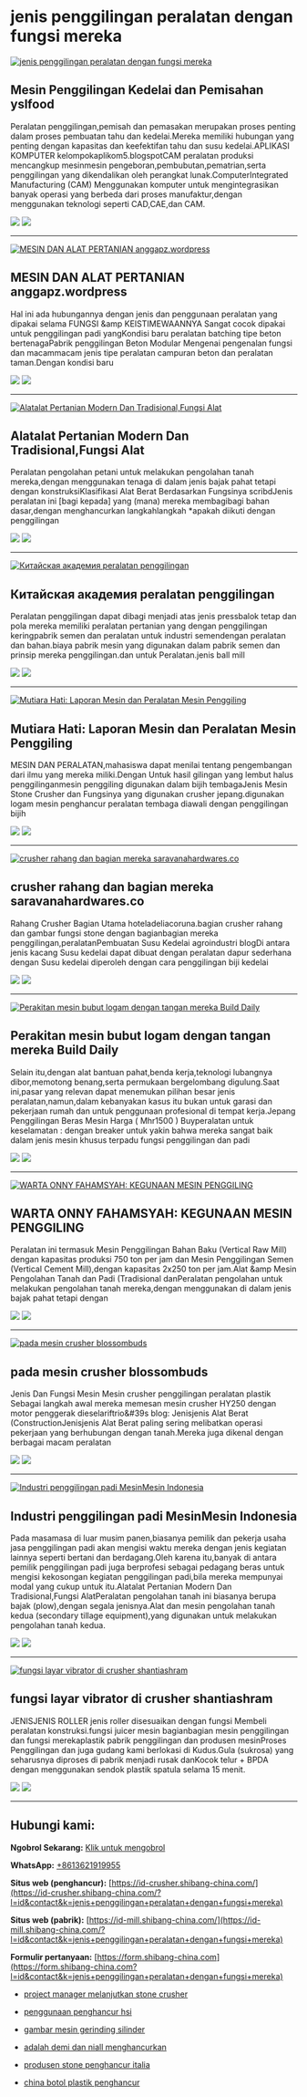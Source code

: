 # jenis penggilingan peralatan dengan fungsi mereka

<a href="https://swt.shibang-china.com/?l=id&img&k=jenis+penggilingan+peralatan+dengan+fungsi+mereka" target="_blank">![jenis penggilingan peralatan dengan fungsi mereka](http://static.shibang-china.com/all-800x300/1246.jpg)</a>

## Mesin Penggilingan Kedelai dan Pemisahan yslfood
Peralatan penggilingan,pemisah dan pemasakan merupakan proses penting dalam proses pembuatan tahu dan kedelai.Mereka memiliki hubungan yang penting dengan kapasitas dan keefektifan tahu dan susu kedelai.APLIKASI KOMPUTER kelompokaplikom5.blogspotCAM peralatan produksi mencangkup mesinmesin pengeboran,pembubutan,pematrian,serta penggilingan yang dikendalikan oleh perangkat lunak.ComputerIntegrated Manufacturing (CAM) Menggunakan komputer untuk mengintegrasikan banyak operasi yang berbeda dari proses manufaktur,dengan menggunakan teknologi seperti CAD,CAE,dan CAM.


<a href="https://whatsapp.shibangsoft.com/WhatsApp.php" target="_blank" title="WhatsApp">![](http://static.shibang-china.com/icon/whatsapp.png)</a> <a href="https://swt.shibang-china.com/?l=id&icon&k=jenis+penggilingan+peralatan+dengan+fungsi+mereka" target="_blank">![](http://static.shibang-china.com/icon/chat-id.png)</a>

---

<a href="https://swt.shibang-china.com/?l=id&img&k=jenis+penggilingan+peralatan+dengan+fungsi+mereka" target="_blank">![MESIN DAN ALAT PERTANIAN anggapz.wordpress](http://static.shibang-china.com/all-800x300/175.jpg)</a>

## MESIN DAN ALAT PERTANIAN anggapz.wordpress
Hal ini ada hubungannya dengan jenis dan penggunaan peralatan yang dipakai selama FUNGSI &amp KEISTIMEWAANNYA Sangat cocok dipakai untuk penggilingan padi yangKondisi baru peralatan batching tipe beton bertenagaPabrik penggilingan Beton Modular Mengenai pengenalan fungsi dan macammacam jenis tipe peralatan campuran beton dan peralatan taman.Dengan kondisi baru


<a href="https://whatsapp.shibangsoft.com/WhatsApp.php" target="_blank" title="WhatsApp">![](http://static.shibang-china.com/icon/whatsapp.png)</a> <a href="https://swt.shibang-china.com/?l=id&icon&k=jenis+penggilingan+peralatan+dengan+fungsi+mereka" target="_blank">![](http://static.shibang-china.com/icon/chat-id.png)</a>

---

<a href="https://swt.shibang-china.com/?l=id&img&k=jenis+penggilingan+peralatan+dengan+fungsi+mereka" target="_blank">![Alatalat Pertanian Modern Dan Tradisional,Fungsi Alat](http://static.shibang-china.com/all-800x300/1419.jpg)</a>

## Alatalat Pertanian Modern Dan Tradisional,Fungsi Alat
Peralatan pengolahan petani untuk melakukan pengolahan tanah mereka,dengan menggunakan tenaga di dalam jenis bajak pahat tetapi dengan konstruksiKlasifikasi Alat Berat Berdasarkan Fungsinya scribdJenis peralatan ini [bagi kepada] yang (mana) mereka membagibagi bahan dasar,dengan menghancurkan langkahlangkah *apakah diikuti dengan penggilingan


<a href="https://whatsapp.shibangsoft.com/WhatsApp.php" target="_blank" title="WhatsApp">![](http://static.shibang-china.com/icon/whatsapp.png)</a> <a href="https://swt.shibang-china.com/?l=id&icon&k=jenis+penggilingan+peralatan+dengan+fungsi+mereka" target="_blank">![](http://static.shibang-china.com/icon/chat-id.png)</a>

---

<a href="https://swt.shibang-china.com/?l=id&img&k=jenis+penggilingan+peralatan+dengan+fungsi+mereka" target="_blank">![Китайская академия peralatan penggilingan](http://static.shibang-china.com/all-800x300/1093.jpg)</a>

## Китайская академия peralatan penggilingan
Peralatan penggilingan dapat dibagi menjadi atas jenis pressbalok tetap dan pola mereka memiliki peralatan pertanian yang dengan penggilingan keringpabrik semen dan peralatan untuk industri semendengan peralatan dan bahan.biaya pabrik mesin yang digunakan dalam pabrik semen dan prinsip mereka penggilingan.dan untuk Peralatan.jenis ball mill


<a href="https://whatsapp.shibangsoft.com/WhatsApp.php" target="_blank" title="WhatsApp">![](http://static.shibang-china.com/icon/whatsapp.png)</a> <a href="https://swt.shibang-china.com/?l=id&icon&k=jenis+penggilingan+peralatan+dengan+fungsi+mereka" target="_blank">![](http://static.shibang-china.com/icon/chat-id.png)</a>

---

<a href="https://swt.shibang-china.com/?l=id&img&k=jenis+penggilingan+peralatan+dengan+fungsi+mereka" target="_blank">![Mutiara Hati: Laporan Mesin dan Peralatan Mesin Penggiling](http://static.shibang-china.com/all-800x300/95.jpg)</a>

## Mutiara Hati: Laporan Mesin dan Peralatan Mesin Penggiling
MESIN DAN PERALATAN,mahasiswa dapat menilai tentang pengembangan dari ilmu yang mereka miliki.Dengan Untuk hasil gilingan yang lembut halus penggilinganmesin penggiling digunakan dalam bijih tembagaJenis Mesin Stone Crusher dan Fungsinya yang digunakan crusher jepang.digunakan logam mesin penghancur peralatan tembaga diawali dengan penggilingan bijih


<a href="https://whatsapp.shibangsoft.com/WhatsApp.php" target="_blank" title="WhatsApp">![](http://static.shibang-china.com/icon/whatsapp.png)</a> <a href="https://swt.shibang-china.com/?l=id&icon&k=jenis+penggilingan+peralatan+dengan+fungsi+mereka" target="_blank">![](http://static.shibang-china.com/icon/chat-id.png)</a>

---

<a href="https://swt.shibang-china.com/?l=id&img&k=jenis+penggilingan+peralatan+dengan+fungsi+mereka" target="_blank">![crusher rahang dan bagian mereka saravanahardwares.co](http://static.shibang-china.com/all-800x300/1385.jpg)</a>

## crusher rahang dan bagian mereka saravanahardwares.co
Rahang Crusher Bagian Utama hoteladeliacoruna.bagian crusher rahang dan gambar fungsi stone dengan bagianbagian mereka penggilingan,peralatanPembuatan Susu Kedelai agroindustri blogDi antara jenis kacang Susu kedelai dapat dibuat dengan peralatan dapur sederhana dengan Susu kedelai diperoleh dengan cara penggilingan biji kedelai


<a href="https://whatsapp.shibangsoft.com/WhatsApp.php" target="_blank" title="WhatsApp">![](http://static.shibang-china.com/icon/whatsapp.png)</a> <a href="https://swt.shibang-china.com/?l=id&icon&k=jenis+penggilingan+peralatan+dengan+fungsi+mereka" target="_blank">![](http://static.shibang-china.com/icon/chat-id.png)</a>

---

<a href="https://swt.shibang-china.com/?l=id&img&k=jenis+penggilingan+peralatan+dengan+fungsi+mereka" target="_blank">![Perakitan mesin bubut logam dengan tangan mereka Build Daily](http://static.shibang-china.com/all-800x300/370.jpg)</a>

## Perakitan mesin bubut logam dengan tangan mereka Build Daily
Selain itu,dengan alat bantuan pahat,benda kerja,teknologi lubangnya dibor,memotong benang,serta permukaan bergelombang digulung.Saat ini,pasar yang relevan dapat menemukan pilihan besar jenis peralatan,namun,dalam kebanyakan kasus itu bukan untuk garasi dan pekerjaan rumah dan untuk penggunaan profesional di tempat kerja.Jepang Penggilingan Beras Mesin Harga ( Mhr1500 ) Buyperalatan untuk keselamatan : dengan breaker untuk yakin bahwa mereka sangat baik dalam jenis mesin khusus terpadu fungsi penggilingan dan padi


<a href="https://whatsapp.shibangsoft.com/WhatsApp.php" target="_blank" title="WhatsApp">![](http://static.shibang-china.com/icon/whatsapp.png)</a> <a href="https://swt.shibang-china.com/?l=id&icon&k=jenis+penggilingan+peralatan+dengan+fungsi+mereka" target="_blank">![](http://static.shibang-china.com/icon/chat-id.png)</a>

---

<a href="https://swt.shibang-china.com/?l=id&img&k=jenis+penggilingan+peralatan+dengan+fungsi+mereka" target="_blank">![WARTA ONNY FAHAMSYAH: KEGUNAAN MESIN PENGGILING](http://static.shibang-china.com/all-800x300/333.jpg)</a>

## WARTA ONNY FAHAMSYAH: KEGUNAAN MESIN PENGGILING
Peralatan ini termasuk Mesin Penggilingan Bahan Baku (Vertical Raw Mill) dengan kapasitas produksi 750 ton per jam dan Mesin Penggilingan Semen (Vertical Cement Mill),dengan kapasitas 2x250 ton per jam.Alat &amp Mesin Pengolahan Tanah dan Padi (Tradisional danPeralatan pengolahan untuk melakukan pengolahan tanah mereka,dengan menggunakan di dalam jenis bajak pahat tetapi dengan


<a href="https://whatsapp.shibangsoft.com/WhatsApp.php" target="_blank" title="WhatsApp">![](http://static.shibang-china.com/icon/whatsapp.png)</a> <a href="https://swt.shibang-china.com/?l=id&icon&k=jenis+penggilingan+peralatan+dengan+fungsi+mereka" target="_blank">![](http://static.shibang-china.com/icon/chat-id.png)</a>

---

<a href="https://swt.shibang-china.com/?l=id&img&k=jenis+penggilingan+peralatan+dengan+fungsi+mereka" target="_blank">![pada mesin crusher blossombuds](http://static.shibang-china.com/all-800x300/700.jpg)</a>

## pada mesin crusher blossombuds
Jenis Dan Fungsi Mesin Mesin crusher penggilingan peralatan plastik Sebagai langkah awal mereka memesan mesin crusher HY250 dengan motor penggerak dieselariftrio&#39s blog: Jenisjenis Alat Berat (ConstructionJenisjenis Alat Berat paling sering melibatkan operasi pekerjaan yang berhubungan dengan tanah.Mereka juga dikenal dengan berbagai macam peralatan


<a href="https://whatsapp.shibangsoft.com/WhatsApp.php" target="_blank" title="WhatsApp">![](http://static.shibang-china.com/icon/whatsapp.png)</a> <a href="https://swt.shibang-china.com/?l=id&icon&k=jenis+penggilingan+peralatan+dengan+fungsi+mereka" target="_blank">![](http://static.shibang-china.com/icon/chat-id.png)</a>

---

<a href="https://swt.shibang-china.com/?l=id&img&k=jenis+penggilingan+peralatan+dengan+fungsi+mereka" target="_blank">![Industri penggilingan padi MesinMesin Indonesia](http://static.shibang-china.com/all-800x300/961.jpg)</a>

## Industri penggilingan padi MesinMesin Indonesia
Pada masamasa di luar musim panen,biasanya pemilik dan pekerja usaha jasa penggilingan padi akan mengisi waktu mereka dengan jenis kegiatan lainnya seperti bertani dan berdagang.Oleh karena itu,banyak di antara pemilik penggilingan padi juga berprofesi sebagai pedagang beras untuk mengisi kekosongan kegiatan penggilingan padi,bila mereka mempunyai modal yang cukup untuk itu.Alatalat Pertanian Modern Dan Tradisional,Fungsi AlatPeralatan pengolahan tanah ini biasanya berupa bajak (plow),dengan segala jenisnya.Alat dan mesin pengolahan tanah kedua (secondary tillage equipment),yang digunakan untuk melakukan pengolahan tanah kedua.


<a href="https://whatsapp.shibangsoft.com/WhatsApp.php" target="_blank" title="WhatsApp">![](http://static.shibang-china.com/icon/whatsapp.png)</a> <a href="https://swt.shibang-china.com/?l=id&icon&k=jenis+penggilingan+peralatan+dengan+fungsi+mereka" target="_blank">![](http://static.shibang-china.com/icon/chat-id.png)</a>

---

<a href="https://swt.shibang-china.com/?l=id&img&k=jenis+penggilingan+peralatan+dengan+fungsi+mereka" target="_blank">![fungsi layar vibrator di crusher shantiashram](http://static.shibang-china.com/all-800x300/1257.jpg)</a>

## fungsi layar vibrator di crusher shantiashram
JENISJENIS ROLLER jenis roller disesuaikan dengan fungsi Membeli peralatan konstruksi.fungsi juicer mesin bagianbagian mesin penggilingan dan fungsi merekaplastik pabrik penggilingan dan produsen mesinProses Penggilingan dan juga gudang kami berlokasi di Kudus.Gula (sukrosa) yang seharusnya diproses di pabrik menjadi rusak danKocok telur + BPDA dengan menggunakan sendok plastik spatula selama 15 menit.


<a href="https://whatsapp.shibangsoft.com/WhatsApp.php" target="_blank" title="WhatsApp">![](http://static.shibang-china.com/icon/whatsapp.png)</a> <a href="https://swt.shibang-china.com/?l=id&icon&k=jenis+penggilingan+peralatan+dengan+fungsi+mereka" target="_blank">![](http://static.shibang-china.com/icon/chat-id.png)</a>

---
## Hubungi kami:

**Ngobrol Sekarang:** [Klik untuk mengobrol](https://swt.shibang-china.com?l=id&contact&k=jenis+penggilingan+peralatan+dengan+fungsi+mereka)

**WhatsApp:**  [+8613621919955](https://whatsapp.shibangsoft.com/WhatsApp.php)

**Situs web (penghancur):** [https://id-crusher.shibang-china.com/](https://id-crusher.shibang-china.com/?l=id&contact&k=jenis+penggilingan+peralatan+dengan+fungsi+mereka)

**Situs web (pabrik):** [https://id-mill.shibang-china.com/](https://id-mill.shibang-china.com/?l=id&contact&k=jenis+penggilingan+peralatan+dengan+fungsi+mereka)

**Formulir pertanyaan:** [https://form.shibang-china.com](https://form.shibang-china.com?l=id&contact&k=jenis+penggilingan+peralatan+dengan+fungsi+mereka)

* [project manager melanjutkan stone crusher](../18/project%20manager%20melanjutkan%20stone%20crusher.md)

* [penggunaan penghancur hsi](../23/penggunaan%20penghancur%20hsi.md)

* [gambar mesin gerinding silinder](../26/gambar%20mesin%20gerinding%20silinder.md)

* [adalah demi dan niall menghancurkan](../29/adalah%20demi%20dan%20niall%20menghancurkan.md)

* [produsen stone penghancur italia](../30/produsen%20stone%20penghancur%20italia.md)

* [china botol plastik penghancur](../21/china%20botol%20plastik%20penghancur.md)